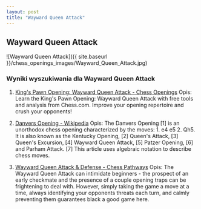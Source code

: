 ```yaml
---
layout: post
title: "Wayward Queen Attack"
---
```


## Wayward Queen Attack
![Wayward Queen Attack]({{ site.baseurl }}/chess_openings_images/Wayward_Queen_Attack.jpg)

### Wyniki wyszukiwania dla Wayward Queen Attack
1. [King's Pawn Opening: Wayward Queen Attack - Chess Openings](https://www.chess.com/openings/Kings-Pawn-Opening-Wayward-Queen-Attack)
   Opis: Learn the King's Pawn Opening: Wayward Queen Attack with free tools and analysis from Chess.com. Improve your opening repertoire and crush your opponents!

2. [Danvers Opening - Wikipedia](https://en.wikipedia.org/wiki/Danvers_Opening)
   Opis: The Danvers Opening [1] is an unorthodox chess opening characterized by the moves: 1. e4 e5 2. Qh5. It is also known as the Kentucky Opening, [2] Queen's Attack, [3] Queen's Excursion, [4] Wayward Queen Attack, [5] Patzer Opening, [6] and Parham Attack. [7] This article uses algebraic notation to describe chess moves.

3. [Wayward Queen Attack & Defense - Chess Pathways](https://chesspathways.com/chess-openings/kings-pawn-opening/wayward-queen-attack/)
   Opis: The Wayward Queen Attack can intimidate beginners - the prospect of an early checkmate and the presence of a couple opening traps can be frightening to deal with. However, simply taking the game a move at a time, always identifying your opponents threats each turn, and calmly preventing them guarantees black a good game here.